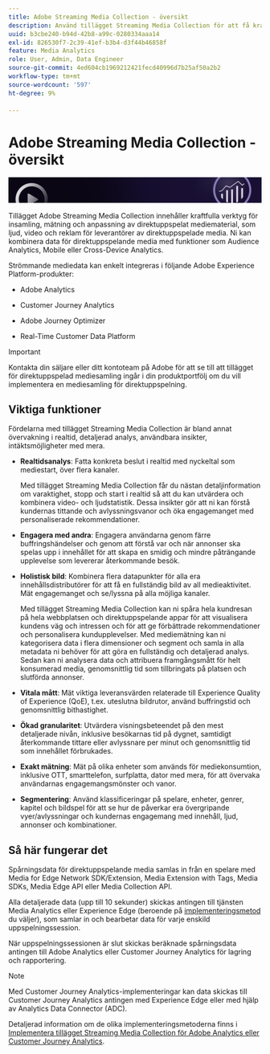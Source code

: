 ```yaml
---
title: Adobe Streaming Media Collection - översikt
description: Använd tillägget Streaming Media Collection för att få kraftfulla insikter om innehåll, ljud och annonser.
uuid: b3cbe240-b94d-42b8-a99c-0280334aaa14
exl-id: 826530f7-2c39-41ef-b3b4-d3f44b46858f
feature: Media Analytics
role: User, Admin, Data Engineer
source-git-commit: 4ed604cb1969212421fecd40996d7b25af50a2b2
workflow-type: tm+mt
source-wordcount: '597'
ht-degree: 9%

---
```


# Adobe Streaming Media Collection - översikt

![Banderoll](./assets/media_analytics_banner.png)

Tillägget Adobe Streaming Media Collection innehåller kraftfulla verktyg för insamling, mätning och anpassning av direktuppspelat mediematerial, som ljud, video och reklam för leverantörer av direktuppspelade media. Ni kan kombinera data för direktuppspelande media med funktioner som Audience Analytics, Mobile eller Cross-Device Analytics.

Strömmande mediedata kan enkelt integreras i följande Adobe Experience Platform-produkter:

* Adobe Analytics

* Customer Journey Analytics

* Adobe Journey Optimizer

* Real-Time Customer Data Platform

>[!IMPORTANT]
>
>Kontakta din säljare eller ditt kontoteam på Adobe för att se till att tillägget för direktuppspelad mediesamling ingår i din produktportfölj om du vill implementera en mediesamling för direktuppspelning.

## Viktiga funktioner

Fördelarna med tillägget Streaming Media Collection är bland annat övervakning i realtid, detaljerad analys, användbara insikter, intäktsmöjligheter med mera.

* **Realtidsanalys**: Fatta konkreta beslut i realtid med nyckeltal som mediestart, över flera kanaler.

  Med tillägget Streaming Media Collection får du nästan detaljinformation om varaktighet, stopp och start i realtid så att du kan utvärdera och kombinera video- och ljudstatistik. Dessa insikter gör att ni kan förstå kundernas tittande och avlyssningsvanor och öka engagemanget med personaliserade rekommendationer.

* **Engagera med andra**: Engagera användarna genom färre buffringshändelser och genom att förstå var och när annonser ska spelas upp i innehållet för att skapa en smidig och mindre påträngande upplevelse som levererar återkommande besök.

* **Holistisk bild**: Kombinera flera datapunkter för alla era innehållsdistributörer för att få en fullständig bild av all medieaktivitet. Mät engagemanget och se/lyssna på alla möjliga kanaler.

  Med tillägget Streaming Media Collection kan ni spåra hela kundresan på hela webbplatsen och direktuppspelande appar för att visualisera kundens väg och intressen och för att ge förbättrade rekommendationer och personalisera kundupplevelser.  Med mediemätning kan ni kategorisera data i flera dimensioner och segment och samla in alla metadata ni behöver för att göra en fullständig och detaljerad analys. Sedan kan ni analysera data och attribuera framgångsmått för helt konsumerad media, genomsnittlig tid som tillbringats på platsen och slutförda annonser.

* **Vitala mått**: Mät viktiga leveransvärden relaterade till Experience Quality of Experience (QoE), t.ex. uteslutna bildrutor, använd buffringstid och genomsnittlig bithastighet.

* **Ökad granularitet**: Utvärdera visningsbeteendet på den mest detaljerade nivån, inklusive besökarnas tid på dygnet, samtidigt återkommande tittare eller avlyssnare per minut och genomsnittlig tid som innehållet förbrukades.

* **Exakt mätning**: Mät på olika enheter som används för mediekonsumtion, inklusive OTT, smarttelefon, surfplatta, dator med mera, för att övervaka användarnas engagemangsmönster och vanor.

* **Segmentering**: Använd klassificeringar på spelare, enheter, genrer, kapitel och bildspel för att se hur de påverkar era övergripande vyer/avlyssningar och kundernas engagemang med innehåll, ljud, annonser och kombinationer.


## Så här fungerar det

Spårningsdata för direktuppspelande media samlas in från en spelare med Media for Edge Network SDK/Extension, Media Extension with Tags, Media SDKs, Media Edge API eller Media Collection API.

Alla detaljerade data (upp till 10 sekunder) skickas antingen till tjänsten Media Analytics eller Experience Edge (beroende på [implementeringsmetod](/help/implementation/overview.md) du väljer), som samlar in och bearbetar data för varje enskild uppspelningssession.

När uppspelningssessionen är slut skickas beräknade spårningsdata antingen till Adobe Analytics eller Customer Journey Analytics för lagring och rapportering.

>[!NOTE]
>
>Med Customer Journey Analytics-implementeringar kan data skickas till Customer Journey Analytics antingen med Experience Edge eller med hjälp av Analytics Data Connector (ADC).


Detaljerad information om de olika implementeringsmetoderna finns i [Implementera tillägget Streaming Media Collection för Adobe Analytics eller Customer Journey Analytics](/help/implementation/overview.md).
